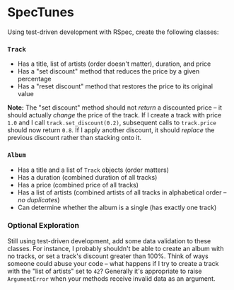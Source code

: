 # SpecTunes

Using test-driven development with RSpec, create the following classes:

### `Track`

* Has a title, list of artists (order doesn't matter), duration, and price
* Has a "set discount" method that reduces the price by a given percentage
* Has a "reset discount" method that restores the price to its original value

**Note:** The "set discount" method should not *return* a discounted price &ndash; it should actually *change* the price of the track. If I create a track with price `1.0` and I call `track.set_discount(0.2)`, subsequent calls to `track.price` should now return `0.8`. If I apply another discount, it should *replace* the previous discount rather than stacking onto it.

### `Album`

* Has a title and a list of `Track` objects (order matters)
* Has a duration (combined duration of all tracks)
* Has a price (combined price of all tracks)
* Has a list of artists (combined artists of all tracks in alphabetical order &ndash; *no duplicates*)
* Can determine whether the album is a single (has exactly one track)

### Optional Exploration

Still using test-driven development, add some data validation to these classes. For instance, I probably shouldn't be able to create an album with no tracks, or set a track's discount greater than 100%. Think of ways someone could abuse your code &ndash; what happens if I try to create a track with the "list of artists" set to `42`? Generally it's appropriate to raise `ArgumentError` when your methods receive invalid data as an argument.
